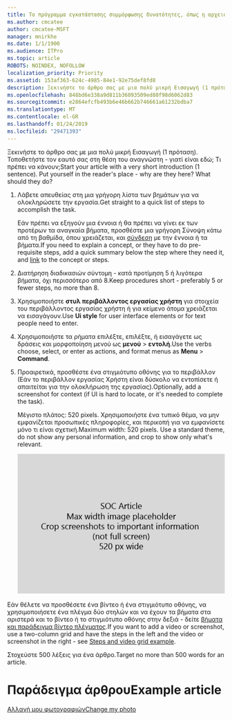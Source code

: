 ```yaml
---
title: Το πρόγραμμα εγκατάστασης συμμόρφωσης δυνατότητες, όπως η αρχειοθέτηση, διατήρησης, δίκη, ηλεκτρονική ανακάλυψη και MDM
ms.author: cmcatee
author: cmcatee-MSFT
manager: mnirkhe
ms.date: 1/1/1900
ms.audience: ITPro
ms.topic: article
ROBOTS: NOINDEX, NOFOLLOW
localization_priority: Priority
ms.assetid: 153af363-624c-4985-84e1-92e75def8fd8
description: Ξεκινήστε το άρθρο σας με μια πολύ μικρή Εισαγωγή (1 πρόταση). Τοποθετήστε τον εαυτό σας στη θέση του αναγνώστη - γιατί είναι εδώ; Τι πρέπει να κάνουν;
ms.openlocfilehash: 848bd6e338a9d811b36093509ed80f98d6062d83
ms.sourcegitcommit: e2864efcfb493b6e46b662b746661a61232bdba7
ms.translationtype: MT
ms.contentlocale: el-GR
ms.lasthandoff: 01/24/2019
ms.locfileid: "29471393"
---
```

<span data-ttu-id="8e808-p102">Ξεκινήστε το άρθρο σας με μια πολύ μικρή Εισαγωγή (1 πρόταση). Τοποθετήστε τον εαυτό σας στη θέση του αναγνώστη - γιατί είναι εδώ; Τι πρέπει να κάνουν;</span><span class="sxs-lookup"><span data-stu-id="8e808-p102">Start your article with a very short introduction (1 sentence). Put yourself in the reader's place - why are they here? What should they do?</span></span> 
  
1. <span data-ttu-id="8e808-108">Λάβετε απευθείας στη μια γρήγορη λίστα των βημάτων για να ολοκληρώσετε την εργασία.</span><span class="sxs-lookup"><span data-stu-id="8e808-108">Get straight to a quick list of steps to accomplish the task.</span></span>
    
    <span data-ttu-id="8e808-109">Εάν πρέπει να εξηγούν μια έννοια ή θα πρέπει να γίνει εκ των προτέρων τα αναγκαία βήματα, προσθέστε μια γρήγορη Σύνοψη κάτω από τη βαθμίδα, όπου χρειάζεται, και [σύνδεση](https://support.office.com/article/f37e7984-cf03-4fde-92d3-82970d7e241b.aspx) με την έννοια ή τα βήματα.</span><span class="sxs-lookup"><span data-stu-id="8e808-109">If you need to explain a concept, or they have to do pre-requisite steps, add a quick summary below the step where they need it, and [link](https://support.office.com/article/f37e7984-cf03-4fde-92d3-82970d7e241b.aspx) to the concept or steps.</span></span> 
    
2. <span data-ttu-id="8e808-110">Διατήρηση διαδικασιών σύντομη - κατά προτίμηση 5 ή λιγότερα βήματα, όχι περισσότερο από 8.</span><span class="sxs-lookup"><span data-stu-id="8e808-110">Keep procedures short - preferably 5 or fewer steps, no more than 8.</span></span>
    
3. <span data-ttu-id="8e808-111">Χρησιμοποιήστε **στυλ περιβάλλοντος εργασίας χρήστη** για στοιχεία του περιβάλλοντος εργασίας χρήστη ή για κείμενο άτομα χρειάζεται να εισαγάγουν.</span><span class="sxs-lookup"><span data-stu-id="8e808-111">Use **Ui style** for user interface elements or for text people need to enter.</span></span> 
    
4. <span data-ttu-id="8e808-112">Χρησιμοποιήστε τα ρήματα επιλέξτε, επιλέξτε, ή εισαγάγετε ως δράσεις και μορφοποίηση μενού ως **μενού** \> **εντολή**.</span><span class="sxs-lookup"><span data-stu-id="8e808-112">Use the verbs choose, select, or enter as actions, and format menus as **Menu** \> **Command**.</span></span>
    
5. <span data-ttu-id="8e808-113">Προαιρετικά, προσθέστε ένα στιγμιότυπο οθόνης για το περιβάλλον (Εάν το περιβάλλον εργασίας Χρήστη είναι δύσκολο να εντοπίσετε ή απαιτείται για την ολοκλήρωση της εργασίας).</span><span class="sxs-lookup"><span data-stu-id="8e808-113">Optionally, add a screenshot for context (if UI is hard to locate, or it's needed to complete the task).</span></span>
    
    <span data-ttu-id="8e808-p103">Μέγιστο πλάτος: 520 pixels. Χρησιμοποιήστε ένα τυπικό θέμα, να μην εμφανίζεται προσωπικές πληροφορίες, και περικοπή για να εμφανίσετε μόνο τι είναι σχετική.</span><span class="sxs-lookup"><span data-stu-id="8e808-p103">Maximum width: 520 pixels. Use a standard theme, do not show any personal information, and crop to show only what's relevant.</span></span> 
    
    ![Σύμβολο κράτησης θέσης - μέγιστο πλάτος για art άρθρο SOC είναι 520 pixel](media/7d43d3be-8658-4a5b-aa15-ed62a47a2b24.png)
  
<span data-ttu-id="8e808-117">Εάν θέλετε να προσθέσετε ένα βίντεο ή ένα στιγμιότυπο οθόνης, να χρησιμοποιήσετε ένα πλέγμα δύο στηλών και να έχουν τα βήματα στα αριστερά και το βίντεο ή το στιγμιότυπο οθόνης στην δεξιά - δείτε [βήματα και παράδειγμα βίντεο πλέγματος](https://support.office.com/article/14ce8e82-efa0-47f5-bb84-94f078db3dae.aspx).</span><span class="sxs-lookup"><span data-stu-id="8e808-117">If you want to add a video or screenshot, use a two-column grid and have the steps in the left and the video or screenshot in the right - see [Steps and video grid example](https://support.office.com/article/14ce8e82-efa0-47f5-bb84-94f078db3dae.aspx).</span></span> 
  
<span data-ttu-id="8e808-118">Στοχεύστε 500 λέξεις για ένα άρθρο.</span><span class="sxs-lookup"><span data-stu-id="8e808-118">Target no more than 500 words for an article.</span></span>
  
# <a name="example-article"></a><span data-ttu-id="8e808-119">Παράδειγμα άρθρου</span><span class="sxs-lookup"><span data-stu-id="8e808-119">Example article</span></span>

[<span data-ttu-id="8e808-120">Αλλαγή μου φωτογραφιών</span><span class="sxs-lookup"><span data-stu-id="8e808-120">Change my photo</span></span>](https://support.office.com/article/555376e0-1fca-49ba-8434-307a0525c767.aspx)
  

